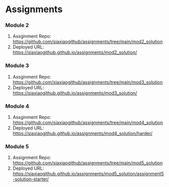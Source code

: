 # Assignments

### Module 2 
1. Assginment Repo: https://github.com/siaxiaogithub/assignments/tree/main/mod2_solution 
2. Deployed URL: https://siaxiaogithub.github.io/assignments/mod2_solution/

### Module 3
1. Assginment Repo: https://github.com/siaxiaogithub/assignments/tree/main/mod3_solution 
2. Deployed URL: https://siaxiaogithub.github.io/assignments/mod3_solution/

### Module 4
1. Assginment Repo: https://github.com/siaxiaogithub/assignments/tree/main/mod4_solution 
2. Deployed URL: https://siaxiaogithub.github.io/assignments/mod4_solution/harder/

### Module 5
1. Assignment Repo: https://github.com/siaxiaogithub/assignments/tree/main/mod5_solution 
2. Deployed URL: https://siaxiaogithub.github.io/assignments/mod5_solution/assignment5-solution-starter/
